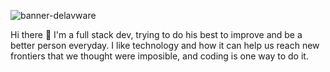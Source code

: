 ![banner-delavware](https://github.com/delavware/delavware/assets/126528899/1eeeff61-1f12-4c23-8d9b-f5c30dd134e9)

Hi there 👋
I'm a full stack dev, trying to do his best to improve and be a better person everyday. I like technology and how it can help us reach new frontiers that we thought were imposible, and coding is one way to do it.
